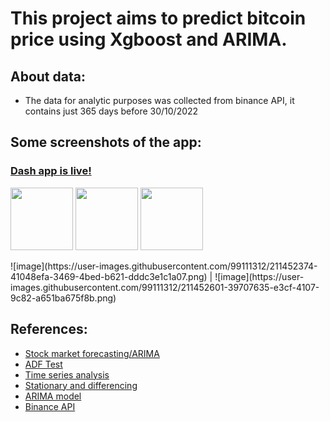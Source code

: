 # This project aims to predict bitcoin price using Xgboost and ARIMA.<br/> 

## About data:
*  The data for analytic purposes was collected from binance API, it contains just 365 days before 30/10/2022
## Some screenshots of the app:
### [Dash app is live!](https://bitcoinpredictionbyhuy.onrender.com/)
<p float="left">
  <img src="![image](https://user-images.githubusercontent.com/99111312/211452374-41048efa-3469-4bed-b621-dddc3e1c1a07.png)" width="100" />
  <img src="![image](https://user-images.githubusercontent.com/99111312/211452601-39707635-e3cf-4107-9c82-a651ba675f8b.png)" width="100" /> 
  <img src="/img3.png" width="100" />
</p>
![image](https://user-images.githubusercontent.com/99111312/211452374-41048efa-3469-4bed-b621-dddc3e1c1a07.png) | ![image](https://user-images.githubusercontent.com/99111312/211452601-39707635-e3cf-4107-9c82-a651ba675f8b.png)

## References: 
*  [Stock market forecasting/ARIMA](https://www.kaggle.com/code/nageshsingh/stock-market-forecasting-arima)  
*  [ADF Test](https://www.machinelearningplus.com/time-series/augmented-dickey-fuller-test/)  
*  [Time series analysis](https://www.kaggle.com/discussions/general/272226) 
*  [Stationary and differencing](https://otexts.com/fpp2/stationarity.html)
*  [ARIMA model](https://people.duke.edu/~rnau/411arim2.htm)
*  [Binance API](https://algotrading101.com/learn/binance-python-api-guide/)
